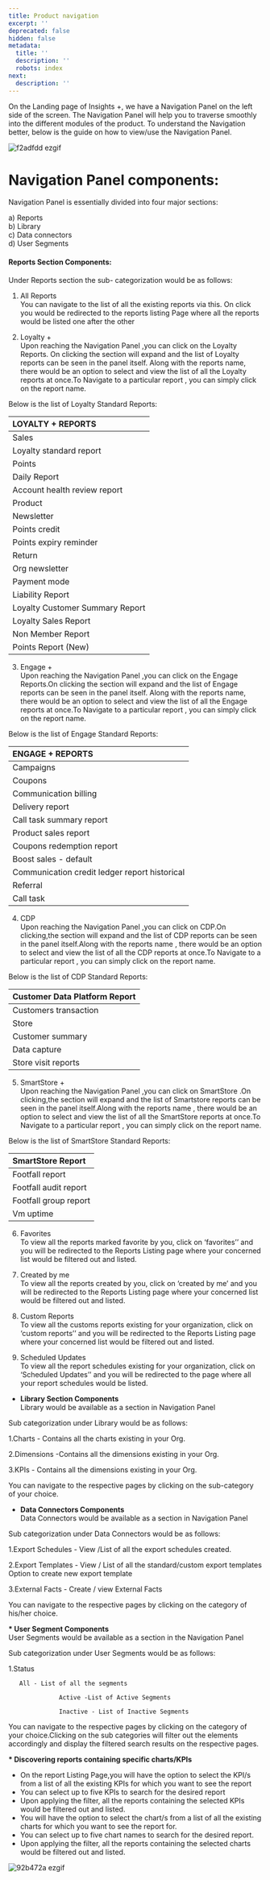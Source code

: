 ```yaml
---
title: Product navigation
excerpt: ''
deprecated: false
hidden: false
metadata:
  title: ''
  description: ''
  robots: index
next:
  description: ''
---
```

On the Landing page of Insights +, we have a Navigation Panel on the left side of the screen. The Navigation Panel will help you to traverse smoothly into the different modules of the product. To understand the Navigation better, below is the guide on how to view/use the Navigation Panel. 

![f2adfdd ezgif](https://files.readme.io/f2adfdd-ezgif.com-gif-maker_3.gif)

# Navigation Panel components:

Navigation Panel is essentially divided into four major sections: 

a) Reports\
b) Library\
c) Data connectors\
d) User Segments

#### Reports Section Components:

Under Reports section the sub- categorization would be as follows:

1. All Reports\
   You can navigate to the list of all the existing reports via this. On click you would be redirected to the reports listing Page  where  all the reports would be listed one after the other

2. Loyalty +\
   Upon reaching the Navigation Panel ,you can click on the Loyalty Reports. On clicking the section will expand and the list of Loyalty reports can be seen in the panel itself. Along with the reports name, there would be an option to select and view the list of all the Loyalty reports at once.To Navigate to a particular report , you can simply click on the report name.

Below is the list of Loyalty Standard Reports: 

| LOYALTY + REPORTS               |
| :------------------------------ |
| Sales                           |
| Loyalty standard report         |
| Points                          |
| Daily Report                    |
| Account health review report    |
| Product                         |
| Newsletter                      |
| Points credit                   |
| Points expiry reminder          |
| Return                          |
| Org newsletter                  |
| Payment mode                    |
| Liability Report                |
| Loyalty Customer Summary Report |
| Loyalty Sales Report            |
| Non Member Report               |
| Points Report (New)             |

3. Engage +\
   Upon reaching the Navigation Panel ,you can click on the Engage Reports.On clicking the section will expand and the list of Engage reports can be seen in the panel itself. Along with the reports name, there would be an option to select and view the list of all the Engage reports at once.To Navigate to a particular report , you can simply click on the report name.

Below is the list of Engage Standard Reports: 

| ENGAGE + REPORTS                              |
| :-------------------------------------------- |
| Campaigns                                     |
| Coupons                                       |
| Communication billing                         |
| Delivery report                               |
| Call task summary report                      |
| Product sales report                          |
| Coupons redemption report                     |
| Boost sales - default                         |
| Communication credit ledger report historical |
| Referral                                      |
| Call task                                     |

4. CDP\
   Upon reaching the Navigation Panel ,you can click on  CDP.On clicking,the section will expand and the list of CDP reports can be seen in the panel itself.Along with the reports name  , there would be an option to select and view the list of all the CDP reports at once.To Navigate to a particular report , you can simply click on the report name. 

Below is the list of CDP Standard Reports: 

| Customer Data Platform Report |
| :---------------------------- |
| Customers transaction         |
| Store                         |
| Customer summary              |
| Data capture                  |
| Store visit reports           |

5. SmartStore +\
   Upon reaching the Navigation Panel ,you can click on  SmartStore .On clicking,the section will expand and the list of Smartstore reports can be seen in the panel itself.Along with the reports name  , there would be an option to select and view the list of all the SmartStore reports at once.To Navigate to a particular report , you can simply click on the report name.

Below is the list of SmartStore Standard Reports: 

| SmartStore  Report    |
| :-------------------- |
| Footfall report       |
| Footfall audit report |
| Footfall group report |
| Vm uptime             |

6. Favorites\
   To view all the reports marked favorite by you, click on ‘favorites’’ and you will be redirected to the Reports Listing page where your concerned list would be filtered out and listed.

7. Created by me\
   To view all the reports created by you, click on ‘created by me’ and you will be redirected to the Reports Listing page where your concerned list would be filtered out and listed. 

8. Custom Reports\
   To view all the customs reports existing for your organization, click on ‘custom reports’’ and you will be redirected to the Reports Listing page where your concerned list would be filtered out and listed.

9. Scheduled Updates\
   To view all the report schedules existing for your organization, click on ‘Scheduled Updates’’ and you will be redirected to the page where all your report  schedules would be listed.

* **Library Section Components**\
  Library would be available as a section in Navigation Panel 

Sub categorization under Library would be as follows: 

1.Charts - Contains all the charts existing in your Org.

2.Dimensions -Contains all the dimensions existing in your Org.

3.KPIs - Contains all the dimensions existing in your Org. 

You can navigate to the respective pages by clicking on the sub-category of your choice.

* **Data Connectors Components**\
  Data Connectors would be available as a section in Navigation Panel 

Sub categorization under Data Connectors would be as follows:

1.Export Schedules - View /List of all the export schedules created.

2.Export Templates - View / List of all the standard/custom export templates Option to create new export template    

3.External Facts - Create / view External Facts 

You can navigate to the respective pages by clicking on the category of his/her choice.

**\* User Segment Components**\
User Segments would be available as a section in the  Navigation Panel 

Sub categorization under User Segments would be as follows:

 1.Status

```
   All - List of all the segments

              Active -List of Active Segments

              Inactive - List of Inactive Segments
```

You can navigate to the respective pages by clicking on the category of your choice.Clicking on the sub categories will filter out the elements accordingly and display the filtered search results on the respective pages.

**\* Discovering  reports containing specific charts/KPIs**

* On the report Listing Page,you will have the option to select the KPI/s from a list of all the existing KPIs for which you want to see the report
* You can select up to five KPIs  to search for the desired report
* Upon applying the filter, all the reports containing the selected KPIs would be filtered out and listed.
* You will have the option to select the chart/s from a list of all the existing charts for which you want to see the report for.
* You can select up to five chart names to search for the desired report.
* Upon applying the filter, all the reports containing the selected charts would be filtered out and listed. 

![92b472a ezgif](https://files.readme.io/92b472a-ezgif.com-gif-maker_2.gif)
